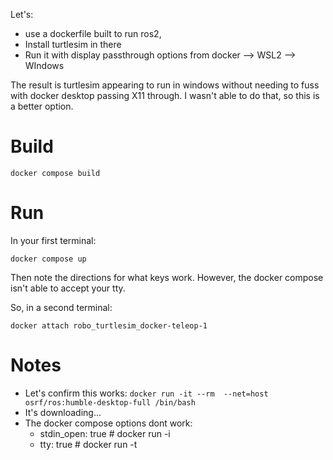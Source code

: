 Let's:
* use a dockerfile built to run ros2, 
* Install turtlesim in there
* Run it with display passthrough options from docker --> WSL2 --> WIndows 

The result is turtlesim appearing to run in windows without needing to fuss with docker desktop passing X11 through.
I wasn't able to do that, so this is a better option.

# Build

```
docker compose build
```

# Run
In your first terminal:
```
docker compose up 
```

Then note the directions for what keys work. However, the docker compose isn't able to accept your tty.

So, in a second terminal:
```
docker attach robo_turtlesim_docker-teleop-1
```


# Notes
* Let's confirm this works: `docker run -it --rm  --net=host osrf/ros:humble-desktop-full /bin/bash `
* It's downloading...
* The docker compose options dont work:
    *    stdin_open: true # docker run -i
    *    tty: true        # docker run -t